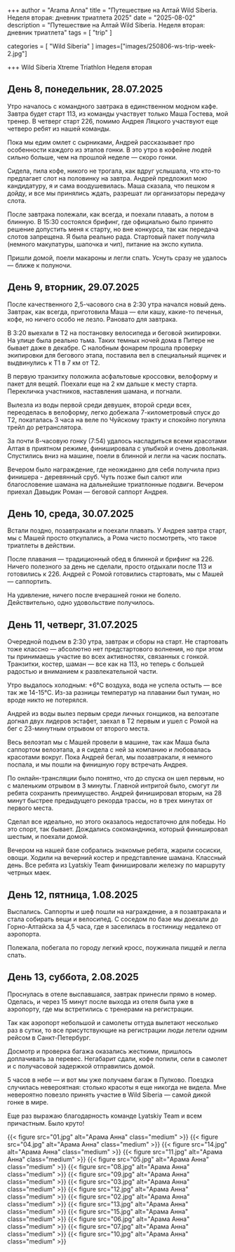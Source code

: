 

+++
author = "Arama Anna"
title = "Путешествие на Алтай Wild Siberia. Неделя вторая: дневник триатлета 2025"
date = "2025-08-02"
description = "Путешествие на Алтай Wild Siberia. Неделя вторая: дневник триатлета"
tags = [
    "trip"
]

categories = [
    "Wild Siberia"
]
images=["images/250806-ws-trip-week-2.jpg"]

+++
Wild Siberia Xtreme Triathlon
Неделя вторая

<!--more-->
## День 8, понедельник, 28.07.2025

Утро началось с командного завтрака в единственном модном кафе. Завтра будет старт 113, из команды участвует только Маша Гостева, мой тренер. В четверг старт 226, помимо Андрея Ляцкого участвуют еще четверо ребят из нашей команды. 

Пока мы едим омлет с сырниками, Андрей рассказывает про особенности каждого из этапов гонки. В это утро в кофейне людей сильно больше, чем на прошлой неделе — скоро гонки.

Сидела, пила кофе, никого не трогала, как вдруг услышала, что кто-то предлагает слот на половинку на завтра. Андрей предложил мою кандидатуру, я и сама воодушевилась. Маша сказала, что пешком я дойду, и все мы принялись ждать, разрешат ли организаторы передачу слота.

После завтрака полежали, как всегда, и поехали плавать, а потом в блинную. В 15:30 состоялся брифинг, где официально было принято решение допустить меня к старту, но вне конкурса, так как передача слотов запрещена. Я была реально рада. Стартовый пакет получила (немного макулатуры, шапочка и чип), питание на экспо купила.

Пришли домой, поели макароны и легли спать. Уснуть сразу не удалось — ближе к полуночи.

## День 9, вторник, 29.07.2025

После качественного 2,5-часового сна в 2:30 утра начался новый день. Завтрак, как всегда, приготовила Маша — ели кашу, какие-то печенья, кофе, но ничего особо не лезло. Рановато для завтрака.

В 3:20 выехали в Т2 на постановку велосипеда и беговой экипировки. На улице была реально тьма. Таких темных ночей дома в Питере не бывает даже в декабре. С налобным фонарем прошла проверку экипировки для бегового этапа, поставила вел в специальный ящичек и выдвинулись к Т1 в 7 км от Т2. 

В первую транзитку положила асфальтовые кроссовки, велоформу и пакет для вещей. Поехали еще на 2 км дальше к месту старта. Перекличка участников, наставления шамана, и погнали.

Вылезла из воды первой среди девушек, второй среди всех, переоделась в велоформу, легко добежала 7-километровый спуск до Т2, покаталась 3 часа на веле по Чуйскому тракту и спокойно погуляла трейл до ретранслятора. 

За почти 8-часовую гонку (7:54) удалось насладиться всеми красотами Алтая в приятном режиме, финишировала с улыбкой и очень довольная. Спустились вниз на машине, поели в блинной и легли на часик поспать. 

Вечером было награждение, где неожиданно для себя получила приз финишера - деревянный сруб. Чуть позже был салют или благословение шамана на дальнейшие триатлонные подвиги. Вечером приехал Давыдик Роман — беговой саппорт Андрея.

## День 10, среда, 30.07.2025

Встали поздно, позавтракали и поехали плавать. У Андрея завтра старт, мы с Машей просто откупались, а Рома чисто посмотреть, что такое триатлеты в действии. 

После плавания — традиционный обед в блинной и брифинг на 226. Ничего полезного за день не сделали, просто отдыхали после 113 и готовились к 226. Андрей с Ромой готовились стартовать, мы с Машей — саппортить. 

На удивление, ничего после вчерашней гонки не болело. Действительно, одно удовольствие получилось.

## День 11, четверг, 31.07.2025

Очередной подъем в 2:30 утра, завтрак и сборы на старт. Не стартовать тоже классно — абсолютно нет предстартового волнения, но при этом ты принимаешь участие во всех активностях, связанных с гонкой. Транзитки, костер, шаман — все как на 113, но теперь с большей радостью и вниманием к развлекательной части.

Утро выдалось холодным: +6°C воздуха, вода не успела остыть — все так же 14-15°C. Из-за разницы температур на плавании был туман, но вроде никто не потерялся. 

Андрей из воды вылез первым среди личных гонщиков, на велоэтапе догнал двух лидеров эстафет, заехал в Т2 первым и ушел с Ромой на бег с 23-минутным отрывом от второго места. 

Весь велоэтап мы с Машей провели в машине, так как Маша была саппортом велоэтапа, а я сидела с ней за компанию и любовалась красотами вокруг. Пока Андрей бегал, мы позавтракали, я немного поспала, и мы пошли на финишную гору встречать Андрея. 

По онлайн-трансляции было понятно, что до спуска он шел первым, но с маленьким отрывом в 3 минуты. Главной интригой было, смогут ли ребята сохранить преимущество. Андрей финишировал вторым, на 28 минут быстрее предыдущего рекорда трассы, но в трех минутах от первого места. 

Сделал все идеально, но этого оказалось недостаточно для победы. Но это спорт, так бывает. Дождались сокомандника, который финишировал шестым, и поехали домой. 

Вечером на нашей базе собрались знакомые ребята, жарили сосиски, овощи. Ходили на вечерний костер и представление шамана. Классный день. Все ребята из Lyatskiy Team финишировали железку по маршруту четрных маек.

## День 12, пятница, 1.08.2025

Выспались. Саппорты и шеф пошли на награждение, а я позавтракала и стала собирать вещи и велосипед. С соседом по базе мы доехали до Горно-Алтайска за 4,5 часа, где я заселилась в гостиницу недалеко от аэропорта. 

Полежала, побегала по городу легкий кросс, поужинала пиццей и легла спать.

## День 13, суббота, 2.08.2025

Проснулась в отеле выспавшаяся, завтрак принесли прямо в номер. Оделась, и через 15 минут после выхода из отеля была уже в аэропорту, где мы встретились с тренерами на регистрации. 

Так как аэропорт небольшой и самолеты оттуда вылетают несколько раз в сутки, то все присутствующие на регистрации люди летели одним рейсом в Санкт-Петербург. 

Досмотр и проверка багажа оказались жесткими, пришлось доплачивать за перевес. Негабарит сдали, кофе попили, сели в самолет и с получасовой задержкой отправились домой. 

5 часов в небе — и вот мы уже получаем багаж в Пулково. Поездка случилась невероятная: столько красоты я еще никогда не видела. Мне невероятно повезло принять участие в Wild Siberia — самой дикой гонке в мире. 

Еще раз выражаю благодарность команде Lyatskiy Team и всем причастным. Было круто!



{{< figure src="01.jpg" alt="Арама Анна" class="medium" >}}
{{< figure src="04.jpg" alt="Арама Анна" class="medium" >}}
{{< figure src="14.jpg" alt="Арама Анна" class="medium" >}}
{{< figure src="11.jpg" alt="Арама Анна" class="medium" >}}
{{< figure src="05.jpg" alt="Арама Анна" class="medium" >}}
{{< figure src="08.jpg" alt="Арама Анна" class="medium" >}}
{{< figure src="09.jpg" alt="Арама Анна" class="medium" >}}
{{< figure src="03.jpg" alt="Арама Анна" class="medium" >}}
{{< figure src="12.jpg" alt="Арама Анна" class="medium" >}}
{{< figure src="02.jpg" alt="Арама Анна" class="medium" >}}
{{< figure src="13.jpg" alt="Арама Анна" class="medium" >}}
{{< figure src="15.jpg" alt="Арама Анна" class="medium" >}}
{{< figure src="06.jpg" alt="Арама Анна" class="medium" >}}
{{< figure src="07.jpg" alt="Арама Анна" class="medium" >}}
{{< figure src="10.jpg" alt="Арама Анна" class="medium" >}}
